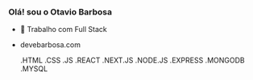 ### Olá! sou o Otavio Barbosa

- 🔭 Trabalho com Full Stack

- devebarbosa.com

  .HTML
  .CSS
  .JS
  .REACT
  .NEXT.JS
  .NODE.JS
  .EXPRESS
  .MONGODB
  .MYSQL
